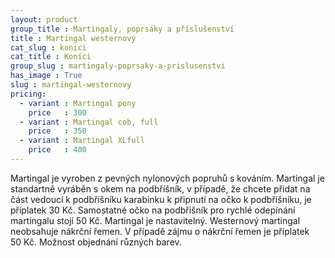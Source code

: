 ```yaml
---
layout: product
group_title : Martingaly, poprsáky a příslušenství
title : Martingal westernový
cat_slug : konici
cat_title : Koníci
group_slug : martingaly-poprsaky-a-prislusenstvi
has_image : True
slug : martingal-westernovy
pricing:
  - variant : Martingal pony
    price   : 300
  - variant : Martingal cob, full
    price   : 350
  - variant : Martingal XLfull
    price   : 400
---
```


Martingal je vyroben z pevných nylonových popruhů s kováním. 
Martingal je standartně vyráběn s okem na podbříšník, v případě, že chcete přidat na část vedoucí k podbřišníku karabinku k připnutí na očko k podbřišníku, je příplatek 30&nbsp;Kč. Samostatné očko na podbřišník pro rychlé odepínání martingalu stojí 50&nbsp;Kč.
Martingal je nastavitelný.
Westernový martingal neobsahuje nákrční řemen. V případě zájmu o nákrční řemen je příplatek 50&nbsp;Kč.
Možnost objednání různých barev.

